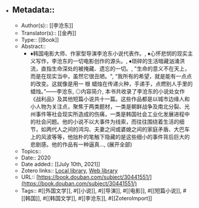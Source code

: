 - ## Metadata::
    - Author(s):: [[李沧东]]
    - Translator(s):: [[金冉]]
    - Type:: [[Book]]
    - Abstract::
        - ♦韩国电影大师、作家型导演李沧东小说代表作。, ♦心怀悲悯的现实主义写作，李沧东的一切电影创作的源头。, ♦琐碎的生活暗藏汹涌洪流，直指生命深处的被掩藏、遗忘的一切。, "生命的意义不在天上，而是在现实当中，虽然它很丑陋。", “我所有的希望，就是能有一点点的改变。这就像是用一 根 蜡烛在传递火种，手递手，点燃别人手里的蜡烛。”——李沧东, ◎内容简介, 本书共收录了李沧东的小说处女作《战利品》及其他短篇小说共十一篇。这些作品都是以城市边缘人和小人物为关注点，聚焦于两类题材，一类是朝鲜战争及南北分裂、光州事件等社会现实所造成的伤痛，一类是韩国社会工业化发展进程中的社会问题。他的小说不以大事件为线索，而往往围绕着生活的细节，如两代人之间的鸿沟、夫妻之间或婆媳之间的家庭矛盾、大巴车上的风波等等，他拙朴的笔触下隐藏的是这些细小的事件背后巨大的悲剧感。他的作品有一种逼真..., (展开全部)
    - Topics:: 
    - Date:: 2020
    - Date added:: [[July 10th, 2021]]
    - Zotero links:: [Local library](zotero://select/library/items/7ZVG9WXU), [Web library](https://www.zotero.org/users/7147715/items/7ZVG9WXU)
    - URL:: [https://book.douban.com/subject/30441551/](https://book.douban.com/subject/30441551/)
    - Tags:: #[[外国文学]], #[[小说]], #[[导演]], #[[电影]], #[[短篇小说]], #[[韩国]], #[[韩国文学]], #[[李沧东]], #[[ZoteroImport]]
